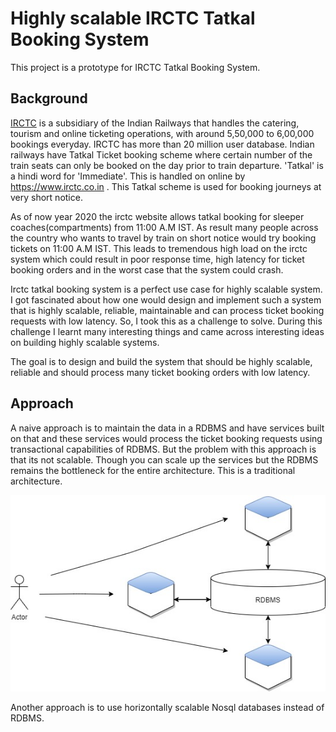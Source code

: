 # Highly scalable IRCTC Tatkal Booking System

This project is a prototype for IRCTC Tatkal Booking System.

## Background

[IRCTC](https://en.wikipedia.org/wiki/Indian_Railway_Catering_and_Tourism_Corporation) is a subsidiary of the Indian Railways that handles the catering, tourism and online ticketing operations, with around 5,50,000 to 6,00,000 bookings everyday. IRCTC has more than 20 million user database. Indian railways have Tatkal Ticket booking scheme where certain number of the train seats can only be booked on the day prior to train departure. 'Tatkal' is a hindi word for 'Immediate'. This is handled on online by https://www.irctc.co.in . This Tatkal scheme is used for booking journeys at very short notice.

As of now year 2020 the irctc website allows tatkal booking for sleeper coaches(compartments) from 11:00 A.M IST. As result many people across the country who wants to travel by train on short notice would try booking tickets on 11:00 A.M IST. This leads to tremendous high load on the irctc system which could result in poor response time, high latency for ticket booking orders and in the worst case that the system could crash.

Irctc tatkal booking system is a perfect use case for highly scalable system.
I got fascinated about how one would design and implement such a system that is highly scalable, reliable, maintainable and can process ticket booking requests with low latency.
So, I took this as a challenge to solve. During this challenge I learnt many interesting things and came across interesting ideas on building highly scalable systems.

The goal is to design and build the system that should be highly scalable, reliable and should process many ticket booking orders with low latency.

## Approach

A naive approach is to maintain the data in a RDBMS and have services built on that and these services would process the ticket booking requests using transactional capabilities of RDBMS. But the problem with this approach is that its not scalable. Though you can scale up the services but the RDBMS remains the bottleneck for the entire architecture. This is a traditional architecture.

![Naive Aproach](/Images/NaiveApproach.jpg)

Another approach is to use horizontally scalable Nosql databases instead of RDBMS.